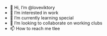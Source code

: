 - 👋 Hi, I’m @loveviktory
- 👀 I’m interested in work
- 🌱 I’m currently learning special
- 💞️ I’m looking to collaborate on working clubs
- 📫 How to reach me tlee

<!---
loveviktory/loveviktory is a ✨ special ✨ repository because its `README.md` (this file) appears on your GitHub profile.
You can click the Preview link to take a look at your changes.
--->
